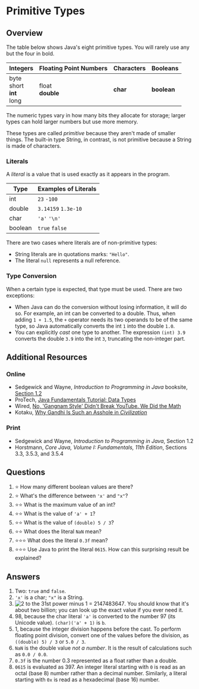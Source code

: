 # Primitive Types
## Overview
The table below shows Java's eight primitive types. You will rarely use any but the four in bold.

Integers | Floating Point Numbers | Characters | Booleans
-|-|-|-
byte<br>short<br>**int**<br>long | float<br>**double** | **char** | **boolean**

The numeric types vary in how many bits they allocate for storage; larger types can hold larger numbers but use more memory.

These types are called *primitive* because they aren't made of smaller things. The built-in type String, in contrast, is not primitive because a String is made of characters.
### Literals
A *literal* is a value that is used exactly as it appears in the program.

Type | Examples of Literals
-|-
int | `23` `-100`
double | `3.14159` `1.3e-10`
char | `'a'` `'\n'`
boolean | `true` `false`

There are two cases where literals are of non-primitive types:
- String literals are in quotations marks: `"Hello"`.
- The literal `null` represents a null reference.
### Type Conversion
When a certain type is expected, that type must be used. There are two exceptions:
- When Java can do the conversion without losing information, it will do so. For example, an int can be converted to a double. Thus, when adding `1 + 1.5`, the `+` operator needs its two operands to be of the same type, so Java automatically converts the int `1` into the double `1.0`.
- You can explicitly *cast* one type to another. The expression `(int) 3.9` converts the double `3.9` into the int `3`, truncating the non-integer part.
## Additional Resources
### Online
- Sedgewick and Wayne, *Introduction to Programming in Java* booksite, [Section 1.2](https://introcs.cs.princeton.edu/java/12types/)
- ProTech, [Java Fundamentals Tutorial: Data Types](https://www.protechtraining.com/content/java_fundamentals_tutorial-data_types)
- Wired, [No, 'Gangnam Style' Didn't Break YouTube. We Did the Math](https://www.wired.com/2014/12/gangnam-style-youtube-math/)
- Kotaku, [Why Gandhi Is Such an Asshole in *Civilization*](https://kotaku.com/why-gandhi-is-such-an-asshole-in-civilization-1653818245)
### Print
- Sedgewick and Wayne, *Introduction to Programming in Java*, Section 1.2
- Horstmann, *Core Java, Volume I: Fundamentals, 11th Edition*, Sections 3.3, 3.5.3, and 3.5.4
## Questions
1. :star: How many different boolean values are there?
1. :star: What's the difference between `'x'` and `"x"`?
1. :star::star: What is the maximum value of an int?
1. :star::star: What is the value of `'a' + 1`?
1. :star::star: What is the value of `(double) 5 / 3`?
1. :star::star: What does the literal `NaN` mean?
1. :star::star::star: What does the literal `0.3f` mean?
1. :star::star::star: Use Java to print the literal `0615`. How can this surprising result be explained?
## Answers
1. Two: `true` and `false`.
1. `'x'` is a char; `"x"` is a String.
1. ![2 to the 31st power minus 1 = 2147483647](https://latex.codecogs.com/svg.latex?2^{31}-1=2147483647). You should know that it's about two billion; you can look up the exact value if you ever need it.
1. 98, because the char literal `'a'` is converted to the number 97 (its Unicode value). `(char)('a' + 1)` is `b`.
1. 1, because the integer division happens before the cast. To perform floating point division, convert one of the values before the division, as `((double) 5) / 3` or `5.0 / 3`.
1. `NaN` is the double value *not a number*. It is the result of calculations such as `0.0 / 0.0`.
1. `0.3f` is the number 0.3 represented as a float rather than a double.
1. `0615` is evaluated as 397. An integer literal starting with `0` is read as an octal (base 8) number rather than a decimal number. Similarly, a literal starting with `0x` is read as a hexadecimal (base 16) number.
